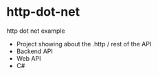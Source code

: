 # http-dot-net
http dot net example

- Project showing about the .http / rest of the API 
- Backend API
- Web API 
- C#
